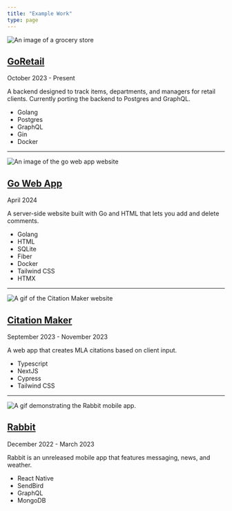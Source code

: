 ```yaml
---
title: "Example Work"
type: page
---
```

![An image of a grocery store](/images/retail.jpg)
## [GoRetail](https://github.com/awoelf/go-retail)
October 2023 - Present

A backend designed to track items, departments, and managers for retail clients. Currently porting the backend to Postgres and GraphQL.
* Golang
* Postgres
* GraphQL
* Gin
* Docker

---

![An image of the go web app website](/images/comment.png)
## [Go Web App](https://github.com/awoelf/go-web-app)
April 2024

A server-side website built with Go and HTML that lets you add and delete comments.
* Golang
* HTML
* SQLite
* Fiber
* Docker
* Tailwind CSS
* HTMX

---

![A gif of the Citation Maker website](/images/citation-maker.gif)
## [Citation Maker](https://github.com/awoelf/citation-maker)
September 2023 - November 2023

A web app that creates MLA citations based on client input. 
* Typescript
* NextJS
* Cypress
* Tailwind CSS

---

![A gif demonstrating the Rabbit mobile app.](/images/rabbit.gif)
## [Rabbit](https://github.com/awoelf/Rabbit)
December 2022 - March 2023

Rabbit is an unreleased mobile app that features messaging, news, and weather.
* React Native
* SendBird
* GraphQL
* MongoDB
